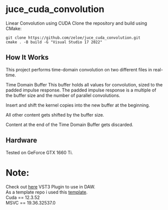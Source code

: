# juce_cuda_convolution
Linear Convolution using CUDA
Clone the repository and build using CMake:
```shell
git clone https://github.com/zeloe/juce_cuda_convolution.git
cmake . -B build -G "Visual Studio 17 2022"
```
## How It Works
This project performs time-domain convolution on two different files in real-time.

Time Domain Buffer
This buffer holds all values for convolution, sized to the padded impulse response.
The padded impulse response is a multiple of the buffer size and the number of parallel convolutions.

Insert and shift the kernel copies into the new buffer at the beginning.

All other content gets shifted by the buffer size.

Content at the end of the Time Domain Buffer gets discarded.

## Hardware 
Tested on GeForce GTX 1660 Ti.




# Note: 
Check out [here](https://github.com/zeloe/RTConvolver) VST3 Plugin to use in DAW. \
As a template repo i used this [template](https://github.com/anthonyalfimov/JUCE-CMake-Plugin-Template/blob/main/CMakeLists.txt).
\
Cuda == 12.3.52 \
MSVC == 19.36.32537.0
